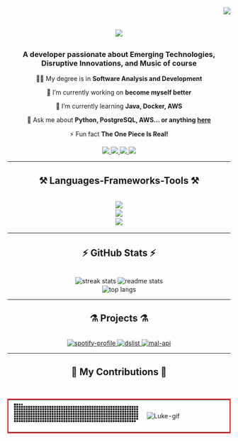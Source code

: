 <img align="right" src="https://visitor-badge.laobi.icu/badge?page_id=luk3mn.luk3mn"/>

<h1 align="center">
    <img src="https://readme-typing-svg.herokuapp.com/?font=Righteous&size=35&center=true&vCenter=true&width=500&height=70&duration=5000&lines=Hey+Everyone!!+👋🎧🎸;+I'm+Lucas+Renan!;" />
</h1>

<h3 align="center">A developer passionate about Emerging Technologies, Disruptive Innovations, and Music of course</h3>

<div align="center">
 
👨‍🎓 My degree is in **Software Analysis and Development**

🔭 I’m currently working on **become myself better**
 
🌱 I’m currently learning **Java, Docker, AWS**

💬 Ask me about **Python, PostgreSQL, AWS... or anything [here](https://github.com/luk3mn/luk3mn/issues)**

⚡ Fun fact **The One Piece Is Real!**

 </div>

<!-- ## ***How to reach me*** -->
 <div align="center"> 
  <a href="mailto:lucasnunes2030@gmail.com", target="_blank">
    <img src="https://img.shields.io/badge/-Gmail-%23333?style=for-the-badge&logo=gmail&logoColor=white" />
  </a>
  <a href="https://www.linkedin.com/in/lucasmaues/" target="_blank">
    <img src="https://img.shields.io/badge/-LinkedIn-%230077B5?style=for-the-badge&logo=linkedin&logoColor=white" target="_blank" />
  </a>
  <a href="https://lucasmaues.vercel.app/" target="_blank">
     <img src="https://img.shields.io/badge/Portfolio-000000?style=for-the-badge&logo=vercel&logoColor=white" target="_blank" /> <!-- sqlite, safari, google-chrome are other good icon options -->
  </a>
  <a href="https://discord.com" target="_blank">
     <img src="https://img.shields.io/badge/-luke.mn-5865f2?style=for-the-badge&logo=discord&logoColor=white" target="_blank" />
  </a>
</div>

<hr/>

<h2 align="center">⚒️ Languages-Frameworks-Tools ⚒️</h2>
<br/>
<div align="center">
    <img src="https://skillicons.dev/icons?i=python,java,spring,flask,django,postgresql,mysql,aws,docker,php,mongodb" /></br>
    <img src="https://skillicons.dev/icons?i=angular,react,html,css,javascript,typescript" /></br>
    <img src="https://skillicons.dev/icons?i=vscode,linux,github,terraform,git" />
    </br>
</div>

<hr/>

<h2 align="center">⚡ GitHub Stats ⚡</h2>
<br>
<div align=center>
  <img width=390 src="https://github-readme-streak-stats-salesp07.vercel.app/?user=luk3mn&count_private=true&theme=react&border_radius=10" alt="streak stats"/>
  <img width=390 src="https://github-readme-stats-salesp07.vercel.app/api?username=luk3mn&count_private=true&show_icons=true&theme=react&rank_icon=github&border_radius=10" alt="readme stats" />
  <br/>
  <img width=325 align="center" src="https://github-readme-stats-salesp07.vercel.app/api/top-langs/?username=luk3mn&hide=HTML&langs_count=8&layout=compact&theme=react&border_radius=10&size_weight=0.5&count_weight=0.5&exclude_repo=github-readme-stats" alt="top langs" />
</div>

<hr/>

<h2 align="center">⚗️ Projects ⚗️</h2>
<br>
<div align=center>
    <a href="https://github.com/luk3mn/spotify-profile">
      <img width=390 src="https://github-readme-stats.vercel.app/api/pin/?username=luk3mn&repo=spotify-profile&cache_seconds=86400&theme=react" alt="spotify-profile"/>
    </a>
     <a href="https://github.com/luk3mn/dslist">
        <img width=390 src="https://github-readme-stats.vercel.app/api/pin/?username=luk3mn&repo=dslist&cache_seconds=86400&theme=react" alt="dslist" />
     </a> 
     <a href="https://github.com/luk3mn/mal-api">
        <img width=390 src="https://github-readme-stats.vercel.app/api/pin/?username=luk3mn&repo=mal-api&cache_seconds=86400&theme=react" alt="mal-api" />
     </a>
    <!--<a href="https://github.com/luk3mn/certification_nlw">
        <img width=390 src="https://github-readme-stats.vercel.app/api/pin/?username=luk3mn&repo=certification_nlw&cache_seconds=86400&theme=react" alt="certification_nlw" />
     </a>-->
</div>

<hr/>

<!--<div style="display: inline-block;"><br>
  <img height="150px" align="right" alt="Luke-gif" src="https://i.pinimg.com/originals/cd/04/41/cd0441768e32f23aae339623f81dcec9.gif"> 
</div>-->

<div align="center"">
  <h2>🐍 My Contributions 🐍</h2>
  <br>
    <table style="border: 2px solid red;">
        <tr>
            <td>
                <img alt="snake eating my contributions" src="https://raw.githubusercontent.com/luk3mn/luk3mn/output/github-contribution-grid-snake.svg" />
            </td>
            <td>
                <img width="180" align="right" alt="Luke-gif" src="https://i.pinimg.com/originals/cd/04/41/cd0441768e32f23aae339623f81dcec9.gif" /> 
            </td>
        </tr>
    </table>
    <!--<div>
        <img width="750" alt="snake eating my contributions" src="https://raw.githubusercontent.com/luk3mn/luk3mn/output/github-contribution-grid-snake.svg" />
        <img width="210" align="right" alt="Luke-gif" src="https://i.pinimg.com/originals/cd/04/41/cd0441768e32f23aae339623f81dcec9.gif" /> 
    </div>-->
  
  <br/><br/><br/>
</div>

<!--![Snake animation](https://github.com/luk3mn/luk3mn/blob/output/github-contribution-grid-snake.svg)-->
